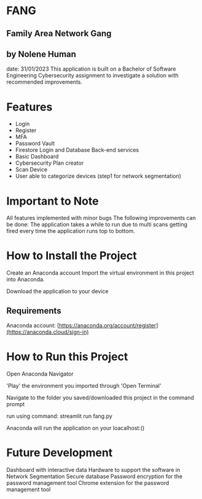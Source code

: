 
# FANG
## Family Area Network Gang
## by Nolene Human 
date: 31/01/2023
This application is built on a Bachelor of Software Engineering Cybersecurity assignment to investigate a solution with recommended improvements.

# Features
* Login
* Register
* MFA
* Password Vault
* Firestore Login and Database Back-end services  
* Basic Dashboard
* Cybersecurity Plan creator
* Scan Device
* User able to categorize devices (step1 for network segmentation)

# Important to Note
All features implemented with minor bugs
The following improvements can be done:
The application takes a while to run due to multi scans getting fired every time the application runs top to bottom.

# How to Install the Project

Create an Anaconda account
Import the virtual environment in this project into Anaconda.

Download the application to your device

## Requirements
Anaconda account: 
[https://anaconda.org/account/register](https://anaconda.cloud/sign-in)

# How to Run this Project
Open Anaconda Navigator

'Play' the environment you imported through 'Open Terminal'

Navigate to the folder you saved/downloaded this project in the command prompt

run using command: streamlit run fang.py

Anaconda will run the application on your loacalhost:()

# Future Development
Dashboard with interactive data
Hardware to support the software in Network Segmentation
Secure database
Password encryption for the password management tool
Chrome extension for the password management tool



